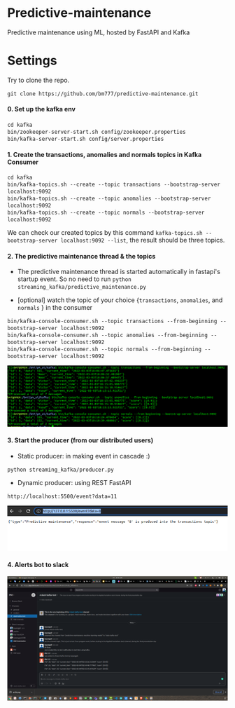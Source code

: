 # Predictive-maintenance
Predictive maintenance using ML, hosted by FastAPI and Kafka

# Settings
Try to clone the repo.

```
git clone https://github.com/bm777/predictive-maintenance.git
```

#### 0. Set up the kafka env

```
cd kafka
bin/zookeeper-server-start.sh config/zookeeper.properties
bin/kafka-server-start.sh config/server.properties
```

#### 1. Create the transactions, anomalies and normals topics in Kafka Consumer

```
cd kafka
bin/kafka-topics.sh --create --topic transactions --bootstrap-server localhost:9092
bin/kafka-topics.sh --create --topic anomalies --bootstrap-server localhost:9092
bin/kafka-topics.sh --create --topic normals --bootstrap-server localhost:9092
```

We can check our created topics by this command `kafka-topics.sh --bootstrap-server localhost:9092 --list`, the result should be three topics.


#### 2. The predictive maintenance thread & the topics

- The predictive maintenance thread is started automatically in fastapi's startup event. So no need to run `python streaming_kafka/predictive_maintenance.py`


- [optional] watch the topic of your choice {`transactions`, `anomalies`, and `normals` } in the consumer

```
bin/kafka-console-consumer.sh --topic transactions --from-beginning --bootstrap-server localhost:9092
bin/kafka-console-consumer.sh --topic anomalies --from-beginning --bootstrap-server localhost:9092
bin/kafka-console-consumer.sh --topic normals --from-beginning --bootstrap-server localhost:9092
```

![alt](assets/topics.png)

#### 3. Start the producer (from our distributed users)

- Static producer: in making event in cascade :)

```
python streaming_kafka/producer.py
```

- Dynamic producer: using REST FastAPI

 ```
http://localhost:5500/event?data=11
 ```

  ![alt](assets/transaction-api.png)

#### 4. Alerts bot to slack

![alt](assets/rt.png)
